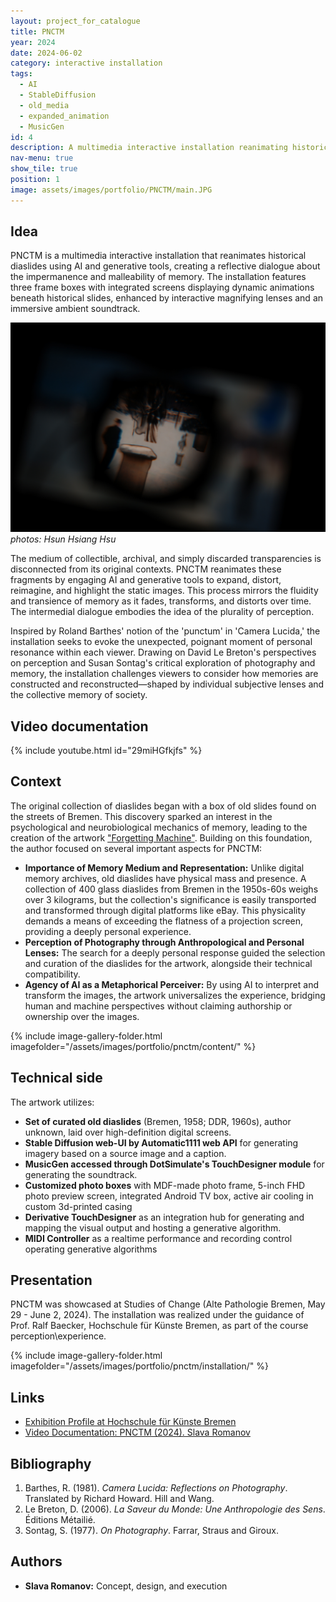 ```yaml
---
layout: project_for_catalogue
title: PNCTM
year: 2024
date: 2024-06-02
category: interactive installation
tags:
  - AI
  - StableDiffusion
  - old_media
  - expanded_animation
  - MusicGen
id: 4
description: A multimedia interactive installation reanimating historical diaslides with AI, exploring the impermanence and malleability of memory
nav-menu: true
show_tile: true
position: 1
image: assets/images/portfolio/PNCTM/main.JPG
---
```

## Idea
PNCTM is a multimedia interactive installation that reanimates historical diaslides using AI and generative tools, creating a reflective dialogue about the impermanence and malleability of memory. The installation features three frame boxes with integrated screens displaying dynamic animations beneath historical slides, enhanced by interactive magnifying lenses and an immersive ambient soundtrack.

![A Photo Box](/assets/images/portfolio/pnctm/HsunHsiangHsuSDIM0557.jpg)
*photos: Hsun Hsiang Hsu*

The medium of collectible, archival, and simply discarded transparencies is disconnected from its original contexts. PNCTM reanimates these fragments by engaging AI and generative tools to expand, distort, reimagine, and highlight the static images. This process mirrors the fluidity and transience of memory as it fades, transforms, and distorts over time. The intermedial dialogue embodies the idea of the plurality of perception.

Inspired by Roland Barthes' notion of the 'punctum' in 'Camera Lucida,' the installation seeks to evoke the unexpected, poignant moment of personal resonance within each viewer. Drawing on David Le Breton's perspectives on perception and Susan Sontag's critical exploration of photography and memory, the installation challenges viewers to consider how memories are constructed and reconstructed—shaped by individual subjective lenses and the collective memory of society.

## Video documentation
{% include youtube.html id="29miHGfkjfs" %}

## Context
The original collection of diaslides began with a box of old slides found on the streets of Bremen. This discovery sparked an interest in the psychological and neurobiological mechanics of memory, leading to the creation of the artwork ["Forgetting Machine"](https://www.slavaromanov.art/interactive%20installation/2023/09/05/TheForgettingMachine.html). Building on this foundation, the author focused on several important aspects for PNCTM:

- **Importance of Memory Medium and Representation:** Unlike digital memory archives, old diaslides have physical mass and presence. A collection of 400 glass diaslides from Bremen in the 1950s-60s weighs over 3 kilograms, but the collection's significance is easily transported and transformed through digital platforms like eBay. This physicality demands a means of exceeding the flatness of a projection screen, providing a deeply personal experience.
- **Perception of Photography through Anthropological and Personal Lenses:** The search for a deeply personal response guided the selection and curation of the diaslides for the artwork, alongside their technical compatibility.
- **Agency of AI as a Metaphorical Perceiver:** By using AI to interpret and transform the images, the artwork universalizes the experience, bridging human and machine perspectives without claiming authorship or ownership over the images.

{% include image-gallery-folder.html imagefolder="/assets/images/portfolio/pnctm/content/" %}


## Technical side

The artwork utilizes: 
- **Set of curated old diaslides** (Bremen, 1958; DDR, 1960s), author unknown, laid over high-definition digital screens.
- **Stable Diffusion web-UI by Automatic1111 web API** for generating imagery based on a source image and a caption.
- **MusicGen accessed through DotSimulate's TouchDesigner module** for generating the soundtrack.
- **Customized photo boxes** with MDF-made photo frame, 5-inch FHD photo preview screen, integrated Android TV box, active air cooling in custom 3d-printed casing
- **Derivative TouchDesigner** as an integration hub for generating and mapping the visual output and hosting a generative algorithm.
- **MIDI Controller** as a realtime performance and recording control operating generative algorithms


## Presentation
PNCTM was showcased at Studies of Change (Alte Pathologie Bremen, May 29 - June 2, 2024). 
The installation was realized under the guidance of Prof. Ralf Baecker, Hochschule für Künste Bremen, as part of the course perception\experience.


{% include image-gallery-folder.html imagefolder="/assets/images/portfolio/pnctm/installation/" %}

## Links
- [Exhibition Profile at Hochschule für Künste Bremen](https://studiesofchange.hfk-bremen.de/)
- [Video Documentation: PNCTM (2024). Slava Romanov](https://youtube.com/PNCTM2024)



## Bibliography
1. Barthes, R. (1981). *Camera Lucida: Reflections on Photography*. Translated by Richard Howard. Hill and Wang.
2. Le Breton, D. (2006). *La Saveur du Monde: Une Anthropologie des Sens*. Éditions Métailié.
3. Sontag, S. (1977). *On Photography*. Farrar, Straus and Giroux.


## Authors
- **Slava Romanov:** Concept, design, and execution